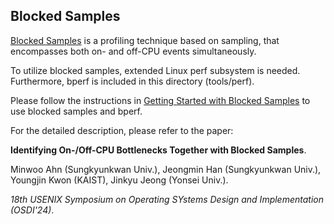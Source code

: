 ## Blocked Samples

[Blocked Samples](https://github.com/s3yonsei/blocked_samples) is a profiling technique based on sampling, that encompasses both on- and off-CPU events simultaneously.

To utilize blocked samples, extended Linux perf subsystem is needed. Furthermore, bperf is included in this directory (tools/perf).

Please follow the instructions in [Getting Started with Blocked Samples](https://github.com/s3yonsei/blocked_samples/tree/main?tab=readme-ov-file#getting-started-with-blocked-samples) to use blocked samples and bperf.


For the detailed description, please refer to the paper:

**Identifying On-/Off-CPU Bottlenecks Together with Blocked Samples**.

Minwoo Ahn (Sungkyunkwan Univ.), Jeongmin Han (Sungkyunkwan Univ.), Youngjin Kwon (KAIST), Jinkyu Jeong (Yonsei Univ.).

*18th USENIX Symposium on Operating SYstems Design and Implementation (OSDI'24)*.

